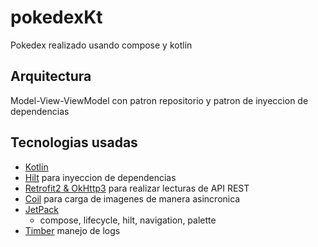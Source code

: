 # pokedexKt
Pokedex realizado usando compose y kotlin

## Arquitectura
Model-View-ViewModel con patron repositorio y patron de inyeccion de dependencias 

## Tecnologias usadas
* [Kotlin](https://kotlinlang.org/)
* [Hilt](https://dagger.dev/hilt/) para inyeccion de dependencias
* [Retrofit2 & OkHttp3](https://github.com/square/retrofit) para realizar lecturas de API REST
* [Coil](https://github.com/coil-kt/coil) para carga de imagenes de manera asincronica
* [JetPack](https://developer.android.com/jetpack)
  - compose, lifecycle, hilt, navigation, palette
* [Timber](https://github.com/JakeWharton/timber) manejo de logs
